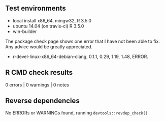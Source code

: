 ## Test environments

* local install x86_64, mingw32, R 3.5.0 
* ubuntu 14.04 (on travis-ci) R 3.5.0 
* win-builder 

The package check page shows one error that I have not been able to fix. Any advice would be greatly appreciated.  

* r-devel-linux-x86_64-debian-clang,	0.1.1,	0.29,	1.19,	1.48,	ERROR.	

## R CMD check results

0 errors | 0 warnings | 0 notes

## Reverse dependencies

No ERRORs or WARNINGs found, running `devtools::revdep_check()`






